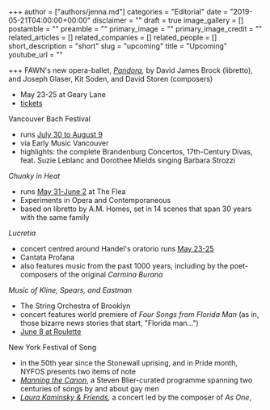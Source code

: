 +++
author = ["authors/jenna.md"]
categories = "Editorial"
date = "2019-05-21T04:00:00+00:00"
disclaimer = ""
draft = true
image_gallery = []
postamble = ""
preamble = ""
primary_image = ""
primary_image_credit = ""
related_articles = []
related_companies = []
related_people = []
short_description = "short"
slug = "upcoming"
title = "Upcoming"
youtube_url = ""

+++
FAWN's new opera-ballet, [_Pandora_](https://www.fawnchambercreative.com/events/upcoming/)_,_ by David James Brock (libretto), and Joseph Glaser, Kit Soden, and David Storen (composers)

* May 23-25 at Geary Lane
* [tickets](https://fawnchambercreative.ticketleap.com/pandora/)

Vancouver Bach Festival

* runs [July 30 to August 9](http://www.earlymusic.bc.ca/tickets/summer-festival/)
* via Early Music Vancouver
* highlights: the complete Brandenburg Concertos, 17th-Century Divas, feat. Suzie Leblanc and Dorothee Mields singing Barbara Strozzi

_Chunky in Heat_

* runs [May 31-June 2](http://experimentsinopera.com/portfolio-item/chunky-in-heat/) at The Flea
* Experiments in Opera and Contemporaneous
* based on libretto by A.M. Homes, set in 14 scenes that span 30 years with the same family

_Lucretia_

* concert centred around Handel's oratorio runs [May 23-25](https://here.org/shows/lucretia/)
* Cantata Profana
* also features music from the past 1000 years, including by the poet-composers of the original _Carmina Burana_

_Music of Kline, Spears, and Eastman_

* The String Orchestra of Brooklyn
* concert features world premiere of _Four Songs from Florida Man_ (as in, those bizarre news stories that start, "Florida man...")
* [June 8 at Roulette](https://roulette.org/event/the-string-orchestra-of-brooklyn-music-of-kline-spears-and-eastman/)

New York Festival of Song

* in the 50th year since the Stonewall uprising, and in Pride month, NYFOS presents two items of note
* [_Manning the Canon_](https://mailchi.mp/alebaco/nyfos-manning-the-canon#program), a Steven Blier-curated programme spanning two centuries of songs by and about gay men 
* [_Laura Kaminsky & Friends_](https://mailchi.mp/alebaco/nyfos-next-laura-kaminsky#program)_,_ a concert led by the composer of _As One_, 